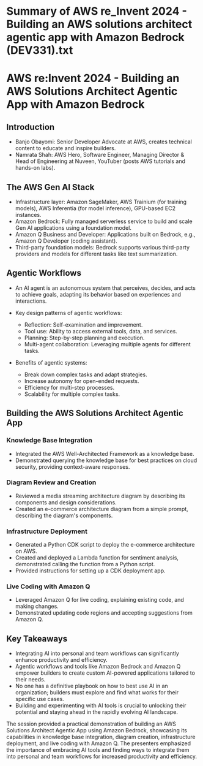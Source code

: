 # Summary of AWS re_Invent 2024 - Building an AWS solutions architect agentic app with Amazon Bedrock (DEV331).txt

# AWS re:Invent 2024 - Building an AWS Solutions Architect Agentic App with Amazon Bedrock

## Introduction

- Banjo Obayomi: Senior Developer Advocate at AWS, creates technical content to educate and inspire builders.
- Namrata Shah: AWS Hero, Software Engineer, Managing Director & Head of Engineering at Nuveen, YouTuber (posts AWS tutorials and hands-on labs).

## The AWS Gen AI Stack

- Infrastructure layer: Amazon SageMaker, AWS Trainium (for training models), AWS Inferentia (for model inference), GPU-based EC2 instances.
- Amazon Bedrock: Fully managed serverless service to build and scale Gen AI applications using a foundation model.
- Amazon Q Business and Developer: Applications built on Bedrock, e.g., Amazon Q Developer (coding assistant).
- Third-party foundation models: Bedrock supports various third-party providers and models for different tasks like text summarization.

## Agentic Workflows

- An AI agent is an autonomous system that perceives, decides, and acts to achieve goals, adapting its behavior based on experiences and interactions.
- Key design patterns of agentic workflows:
  - Reflection: Self-examination and improvement.
  - Tool use: Ability to access external tools, data, and services.
  - Planning: Step-by-step planning and execution.
  - Multi-agent collaboration: Leveraging multiple agents for different tasks.

- Benefits of agentic systems:
  - Break down complex tasks and adapt strategies.
  - Increase autonomy for open-ended requests.
  - Efficiency for multi-step processes.
  - Scalability for multiple complex tasks.

## Building the AWS Solutions Architect Agentic App

### Knowledge Base Integration

- Integrated the AWS Well-Architected Framework as a knowledge base.
- Demonstrated querying the knowledge base for best practices on cloud security, providing context-aware responses.

### Diagram Review and Creation

- Reviewed a media streaming architecture diagram by describing its components and design considerations.
- Created an e-commerce architecture diagram from a simple prompt, describing the diagram's components.

### Infrastructure Deployment

- Generated a Python CDK script to deploy the e-commerce architecture on AWS.
- Created and deployed a Lambda function for sentiment analysis, demonstrated calling the function from a Python script.
- Provided instructions for setting up a CDK deployment app.

### Live Coding with Amazon Q

- Leveraged Amazon Q for live coding, explaining existing code, and making changes.
- Demonstrated updating code regions and accepting suggestions from Amazon Q.

## Key Takeaways

- Integrating AI into personal and team workflows can significantly enhance productivity and efficiency.
- Agentic workflows and tools like Amazon Bedrock and Amazon Q empower builders to create custom AI-powered applications tailored to their needs.
- No one has a definitive playbook on how to best use AI in an organization; builders must explore and find what works for their specific use cases.
- Building and experimenting with AI tools is crucial to unlocking their potential and staying ahead in the rapidly evolving AI landscape.

The session provided a practical demonstration of building an AWS Solutions Architect Agentic App using Amazon Bedrock, showcasing its capabilities in knowledge base integration, diagram creation, infrastructure deployment, and live coding with Amazon Q. The presenters emphasized the importance of embracing AI tools and finding ways to integrate them into personal and team workflows for increased productivity and efficiency.